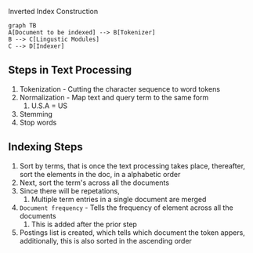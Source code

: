 Inverted Index Construction

```mermaid
graph TB 
A[Document to be indexed] --> B[Tokenizer] 
B --> C[Lingustic Modules] 
C --> D[Indexer] 
```

## Steps in Text Processing

1. Tokenization - Cutting the character sequence to word tokens
2. Normalization - Map text and query term to the same form
	1. U.S.A = US 
3. Stemming
4. Stop words

## Indexing Steps
1. Sort by terms, that is once the text processing takes place, thereafter, sort the elements in the doc, in a alphabetic order
2. Next, sort the term's across all the documents
3. Since there will be repetations,
	1. Multiple term entries in a single document are merged
4. `Document frequency` - Tells the frequency of element across all the documents
	1. This is added after the prior step
5. Postings list is created, which tells which document the token appers, additionally, this is also sorted in the ascending order